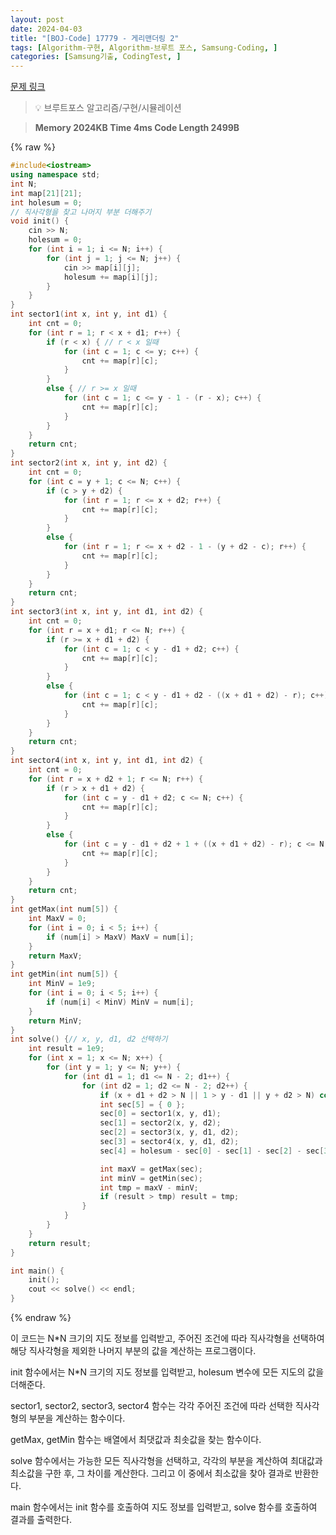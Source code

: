 ```yaml
---
layout: post
date: 2024-04-03
title: "[BOJ-Code] 17779 - 게리맨더링 2"
tags: [Algorithm-구현, Algorithm-브루트 포스, Samsung-Coding, ]
categories: [Samsung기출, CodingTest, ]
---
```


[문제 링크](https://www.acmicpc.net/problem/17779)


> 💡 브루트포스 알고리즘/구현/시뮬레이션


> **Memory   2024KB                                   Time   4ms                               Code Length   2499B**



{% raw %}
```c++
#include<iostream>
using namespace std;
int N;
int map[21][21];
int holesum = 0;
// 직사각형을 찾고 나머지 부분 더해주기
void init() {
	cin >> N;
	holesum = 0;
	for (int i = 1; i <= N; i++) {
		for (int j = 1; j <= N; j++) {
			cin >> map[i][j];
			holesum += map[i][j];
		}
	}
}
int sector1(int x, int y, int d1) {
	int cnt = 0;
	for (int r = 1; r < x + d1; r++) {
		if (r < x) { // r < x 일때
			for (int c = 1; c <= y; c++) {
				cnt += map[r][c];
			}
		}
		else { // r >= x 일때
			for (int c = 1; c <= y - 1 - (r - x); c++) {
				cnt += map[r][c];
			}
		}
	}
	return cnt;
}
int sector2(int x, int y, int d2) {
	int cnt = 0;
	for (int c = y + 1; c <= N; c++) {
		if (c > y + d2) {
			for (int r = 1; r <= x + d2; r++) {
				cnt += map[r][c];
			}
		}
		else {
			for (int r = 1; r <= x + d2 - 1 - (y + d2 - c); r++) {
				cnt += map[r][c];
			}
		}
	}
	return cnt;
}
int sector3(int x, int y, int d1, int d2) {
	int cnt = 0;
	for (int r = x + d1; r <= N; r++) {
		if (r >= x + d1 + d2) {
			for (int c = 1; c < y - d1 + d2; c++) {
				cnt += map[r][c];
			}
		}
		else {
			for (int c = 1; c < y - d1 + d2 - ((x + d1 + d2) - r); c++) {
				cnt += map[r][c];
			}
		}
	}
	return cnt;
}
int sector4(int x, int y, int d1, int d2) {
	int cnt = 0;
	for (int r = x + d2 + 1; r <= N; r++) {
		if (r > x + d1 + d2) {
			for (int c = y - d1 + d2; c <= N; c++) {
				cnt += map[r][c];
			}
		}
		else {
			for (int c = y - d1 + d2 + 1 + ((x + d1 + d2) - r); c <= N; c++) {
				cnt += map[r][c];
			}
		}
	}
	return cnt;
}
int getMax(int num[5]) {
	int MaxV = 0;
	for (int i = 0; i < 5; i++) {
		if (num[i] > MaxV) MaxV = num[i];
	}
	return MaxV;
}
int getMin(int num[5]) {
	int MinV = 1e9;
	for (int i = 0; i < 5; i++) {
		if (num[i] < MinV) MinV = num[i];
	}
	return MinV;
}
int solve() {// x, y, d1, d2 선택하기
	int result = 1e9;
	for (int x = 1; x <= N; x++) {
		for (int y = 1; y <= N; y++) {
			for (int d1 = 1; d1 <= N - 2; d1++) {
				for (int d2 = 1; d2 <= N - 2; d2++) {
					if (x + d1 + d2 > N || 1 > y - d1 || y + d2 > N) continue;
					int sec[5] = { 0 };
					sec[0] = sector1(x, y, d1);
					sec[1] = sector2(x, y, d2);
					sec[2] = sector3(x, y, d1, d2);
					sec[3] = sector4(x, y, d1, d2);
					sec[4] = holesum - sec[0] - sec[1] - sec[2] - sec[3];

					int maxV = getMax(sec);
					int minV = getMin(sec);
					int tmp = maxV - minV;
					if (result > tmp) result = tmp;
				}
			}
		}
	}
	return result;
}

int main() {
	init();
	cout << solve() << endl;
}
```
{% endraw %}



이 코드는 N*N 크기의 지도 정보를 입력받고, 주어진 조건에 따라 직사각형을 선택하여 해당 직사각형을 제외한 나머지 부분의 값을 계산하는 프로그램이다.

init 함수에서는 N*N 크기의 지도 정보를 입력받고, holesum 변수에 모든 지도의 값을 더해준다.

sector1, sector2, sector3, sector4 함수는 각각 주어진 조건에 따라 선택한 직사각형의 부분을 계산하는 함수이다.

getMax, getMin 함수는 배열에서 최댓값과 최솟값을 찾는 함수이다.

solve 함수에서는 가능한 모든 직사각형을 선택하고, 각각의 부분을 계산하여 최대값과 최소값을 구한 후, 그 차이를 계산한다. 그리고 이 중에서 최소값을 찾아 결과로 반환한다.

main 함수에서는 init 함수를 호출하여 지도 정보를 입력받고, solve 함수를 호출하여 결과를 출력한다.

